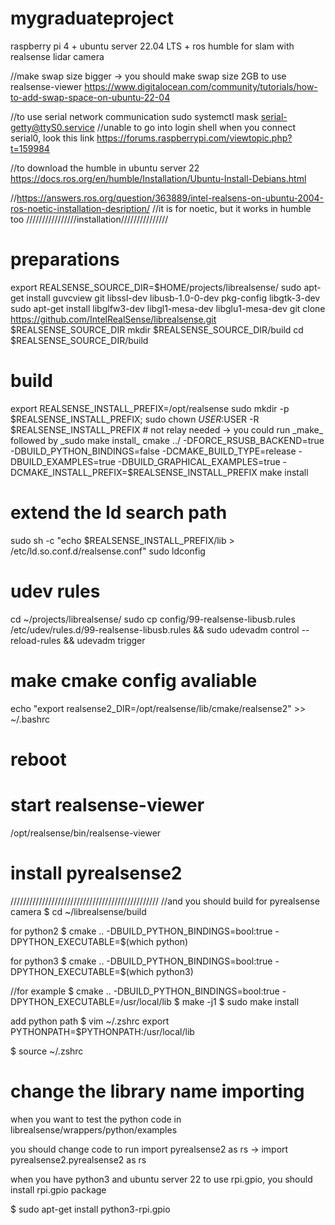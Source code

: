 # mygraduateproject
raspberry pi 4 + ubuntu server 22.04 LTS + ros humble for slam with realsense lidar camera

//make swap size bigger -> you should make swap size 2GB to use realsense-viewer
https://www.digitalocean.com/community/tutorials/how-to-add-swap-space-on-ubuntu-22-04

//to use serial network communication
sudo systemctl mask serial-getty@ttyS0.service
//unable to go into login shell when you connect serial0, look this link https://forums.raspberrypi.com/viewtopic.php?t=159984

//to download the humble in ubuntu server 22 
https://docs.ros.org/en/humble/Installation/Ubuntu-Install-Debians.html

//https://answers.ros.org/question/363889/intel-realsens-on-ubuntu-2004-ros-noetic-installation-desription/
//it is for noetic, but it works in humble too 
////////////////installation///////////////
# preparations
export REALSENSE_SOURCE_DIR=$HOME/projects/librealsense/
sudo apt-get install guvcview git libssl-dev libusb-1.0-0-dev pkg-config libgtk-3-dev
sudo apt-get install libglfw3-dev libgl1-mesa-dev libglu1-mesa-dev
git clone https://github.com/IntelRealSense/librealsense.git $REALSENSE_SOURCE_DIR
mkdir $REALSENSE_SOURCE_DIR/build
cd $REALSENSE_SOURCE_DIR/build

# build
export REALSENSE_INSTALL_PREFIX=/opt/realsense
sudo mkdir -p $REALSENSE_INSTALL_PREFIX; 
sudo chown $USER:$USER -R $REALSENSE_INSTALL_PREFIX # not relay needed -> you could run _make_ followed by _sudo make install_
cmake ../ -DFORCE_RSUSB_BACKEND=true -DBUILD_PYTHON_BINDINGS=false -DCMAKE_BUILD_TYPE=release -DBUILD_EXAMPLES=true -DBUILD_GRAPHICAL_EXAMPLES=true -DCMAKE_INSTALL_PREFIX=$REALSENSE_INSTALL_PREFIX
make install

# extend the ld search path
sudo sh -c "echo $REALSENSE_INSTALL_PREFIX/lib > /etc/ld.so.conf.d/realsense.conf"
sudo ldconfig

# udev rules
cd ~/projects/librealsense/
sudo cp config/99-realsense-libusb.rules /etc/udev/rules.d/99-realsense-libusb.rules && sudo udevadm control --reload-rules && udevadm trigger

# make cmake config avaliable
echo "export realsense2_DIR=/opt/realsense/lib/cmake/realsense2" >> ~/.bashrc

# reboot

# start realsense-viewer
/opt/realsense/bin/realsense-viewer



# install pyrealsense2

///////////////////////////////////////////////
//and you should build for pyrealsense camera
$ cd ~/librealsense/build

for python2
$ cmake .. -DBUILD_PYTHON_BINDINGS=bool:true -DPYTHON_EXECUTABLE=$(which python)

for python3
$ cmake .. -DBUILD_PYTHON_BINDINGS=bool:true -DPYTHON_EXECUTABLE=$(which python3)

//for example $ cmake .. -DBUILD_PYTHON_BINDINGS=bool:true -DPYTHON_EXECUTABLE=/usr/local/lib
$ make -j1
$ sudo make install

add python path
$ vim ~/.zshrc
export PYTHONPATH=$PYTHONPATH:/usr/local/lib

$ source ~/.zshrc


# change the library name importing
when you want to test the python code in librealsense/wrappers/python/examples

you should change code to run
import pyrealsense2 as rs  ->  import pyrealsense2.pyrealsense2 as rs


when you have python3 and ubuntu server 22 to use rpi.gpio, you should install rpi.gpio package

$ sudo apt-get install python3-rpi.gpio
